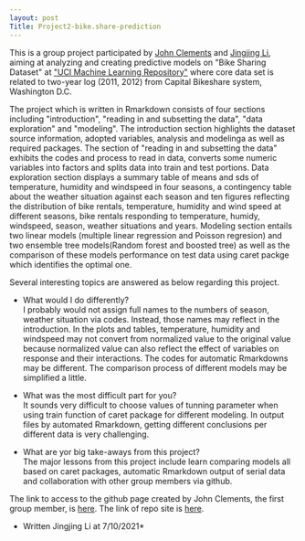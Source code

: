 ```yaml
---
layout: post
Title: Project2-bike.share-prediction
---
```


This is a group project participated by [John Clements](https://github.com/jkclem) and [Jingjing Li](https://github.com/JingJ-Li), aiming at analyzing and creating predictive models on "Bike Sharing Dataset" at ["UCI Machine Learning Repository"](https://archive.ics.uci.edu/ml/datasets/Bike+Sharing+Dataset#) where core data set is related to two-year log (2011, 2012) from Capital Bikeshare system, Washington D.C. 

The project which is written in Rmarkdown consists of four sections including "introduction", "reading in and subsetting the data", "data exploration" and "modeling". The introduction section highlights the dataset source information, adopted variables,  analysis and modelinga as well as required packages. The section of "reading in and subsetting the data" exhibits the codes and process to read in data, converts some numeric variables into factors and splits data into train and test portions. Data exploration section displays a summary table of means and sds of temperature, humidity and windspeed in four seasons,  a contingency table about the weather situation against each season and ten figures reflecting the distribution of bike rentals, temperature, humidity and wind speed at different seasons, bike rentals responding to temperature, humidy, windspeed, season, weather situations and years. Modeling section entails two linear models (multiple linear regression and Poisson regresion) and two ensemble tree models(Random forest and boosted tree) as well as the comparison of these models performance on test data using caret packge which identifies the optimal one.

Several interesting topics are answered as below regarding this project.
* What would I do differently?   
  I probably would not assign full names to the numbers of season, weather situation via codes. Instead, those names may reflect in the introduction. 
  In the plots and tables, temperature, humidity and windspeed may not convert from normalized value to the original value because normalized value can also reflect the effect of variables on response and their interactions. 
   The codes for automatic Rmarkdowns may be different.
   The comparison process of different models may be simplified a little. 
   
* What was the most difficult part for you?  
   It sounds very difficult to choose values of tunning parameter when using train function of caret package for different modeling. 
   In output files by automated Rmarkdown, getting different conclusions per different data is very challenging.
   
* What are yor big take-aways from this project?  
   The major lessons from this project include learn comparing models all based on caret packages, automatic Rmarkdown output of serial data and collaboration with other group members via github.
   
The link to access to the github page created by John Clements, the first group member, is [here](https://jkclem.github.io/bike-share-prediction/). The link of repo site is [here](https://github.com/jkclem/bike-share-prediction).

* Written Jingjing Li at 7/10/2021*
